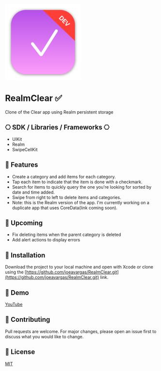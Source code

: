 
<img src="https://github.com/joeavargas/RealmClear/blob/main/RealmClear/app_icon.png" width="250">

# RealmClear ✅
Clone of the Clear app using Realm persistent storage


## ⎔ SDK / Libraries / Frameworks ⎔
- UIKit
- Realm
- SwipeCellKit

## 📝 Features 
- Create a category and add items for each category.
- Tap each item to indicate that the item is done with a checkmark.
- Search for items to quickly query the one you're looking for sorted by date and time added.
- Swipe from right to left to delete items and categories.
- Note: this is the Realm version of the app. I'm currently working on a duplicate app that uses CoreData(link coming soon).

## 🔮 Upcoming 
- Fix deleting items when the parent category is deleted
- Add alert actions to display errors

## 📲 Installation

Download the project to your local machine and open with Xcode or clone using the [https://github.com/joeavargas/RealmClear.git](https://github.com/joeavargas/RealmClear.git) link. 

## 🎥 Demo
[YouTube](https://youtu.be/rcG5sDvELss)

## 🤝 Contributing
Pull requests are welcome. For major changes, please open an issue first to discuss what you would like to change.

## 📝 License

[MIT](https://choosealicense.com/licenses/mit/)
